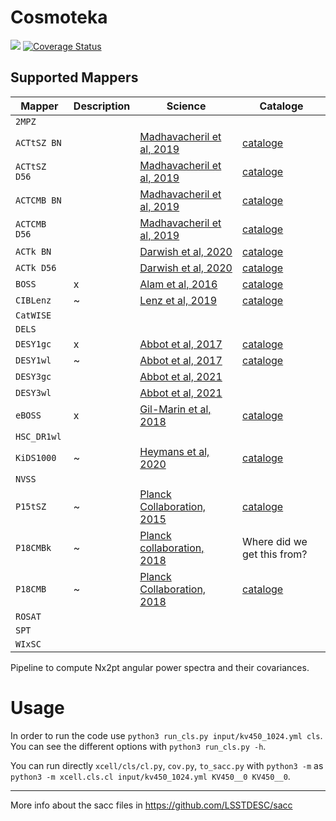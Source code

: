 # Cosmoteka
![](https://raw.githubusercontent.com/JaimeRZP/Cosmoteka_tutorials/master/docs/src/assets/cosmoteka_logo.png)
[![Coverage Status](https://coveralls.io/repos/github/xC-ell/xCell/badge.svg?branch=master)](https://coveralls.io/github/xC-ell/xCell?branch=master)
## Supported Mappers

| Mapper         | Description | Science  |  Cataloge |   
| -----------    | ----------- | -------- |  -------- |
| ```2MPZ```     |             |          |           |
| ```ACTtSZ BN```   |             |  [Madhavacheril et al, 2019](https://arxiv.org/abs/1911.05717)       | [cataloge](https://lambda.gsfc.nasa.gov/product/act/act_dr4_derived_maps_get.html)            |
| ```ACTtSZ D56```  |             |  [Madhavacheril et al, 2019](https://arxiv.org/abs/1911.05717)        | [cataloge](https://lambda.gsfc.nasa.gov/product/act/act_dr4_derived_maps_get.html)         |
| ```ACTCMB BN```   |             |  [Madhavacheril et al, 2019](https://arxiv.org/abs/1911.05717)        | [cataloge](https://lambda.gsfc.nasa.gov/product/act/act_dr4_derived_maps_get.html)            |
| ```ACTCMB D56```  |             |  [Madhavacheril et al, 2019](https://arxiv.org/abs/1911.05717)        | [cataloge](https://lambda.gsfc.nasa.gov/product/act/act_dr4_derived_maps_get.html)          |
| ```ACTk BN```     |             |  [Darwish et al, 2020](https://arxiv.org/abs/2004.01139)        | [cataloge](https://lambda.gsfc.nasa.gov/product/act/act_dr4_derived_maps_get.html)            |
| ```ACTk D56```    |             |  [Darwish et al, 2020](https://arxiv.org/abs/2004.01139)        | [cataloge](https://lambda.gsfc.nasa.gov/product/act/act_dr4_derived_maps_get.html)          |
| ```BOSS```     |  x          | [Alam et al, 2016](https://arxiv.org/abs/1607.03155)        | [cataloge](https://data.sdss.org/sas/dr12/boss/)                                                 |
| ```CIBLenz```  |  ~          | [Lenz et al, 2019](https://arxiv.org/abs/1905.00426)        | [cataloge](https://dataverse.harvard.edu/dataset.xhtml?persistentId=doi:10.7910/DVN/8A1SR3)             |
| ```CatWISE```  |             |          |           |
| ```DELS```     |             |          |           |
| ```DESY1gc```  |  x          |  [Abbot et al, 2017](https://arxiv.org/abs/1708.01530)        | [cataloge](https://desdr-server.ncsa.illinois.edu/despublic/y1a1_files/redmagic/)                |
| ```DESY1wl```  |  ~          | [Abbot et al, 2017](https://arxiv.org/abs/1708.01530)         | [cataloge](https://desdr-server.ncsa.illinois.edu/despublic/y1a1_files/shear_catalogs/)          |
| ```DESY3gc```  |             |   [Abbot et al, 2021](https://arxiv.org/abs/2105.13549)       |  
| ```DESY3wl```  |             |   [Abbot et al, 2021](https://arxiv.org/abs/2105.13549)       |                                                                                                 |
| ```eBOSS```    |  x          | [Gil-Marin et al, 2018](https://arxiv.org/abs/1801.02689)         | [cataloge](https://data.sdss.org/sas/dr14/eboss/)                                                |
| ```HSC_DR1wl```|             |          |                                                                                                 |
| ```KiDS1000``` |  ~          | [Heymans et al, 2020](https://arxiv.org/abs/2007.15632)         | [cataloge](https://kids.strw.leidenuniv.nl/DR4/data_files/)                                      |
| ```NVSS```     |             |          |                                                                                                 |
| ```P15tSZ```   |  ~          | [Planck Collaboration, 2015](https://arxiv.org/abs/1502.05956)         | [cataloge](https://irsa.ipac.caltech.edu/data/Planck/release_2/all-sky-maps/ysz_index.html)      |
| ```P18CMBk```  |  ~          | [Planck collaboration, 2018](https://arxiv.org/abs/1807.06210)         |  Where did we get this from?                                                                    |
| ```P18CMB```  |  ~          | [Planck Collaboration, 2018](https://arxiv.org/abs/1807.06208)        | [cataloge](https://irsa.ipac.caltech.edu/data/Planck/release_2/all-sky-maps/foregrounds.html)    |
| ```ROSAT```    |             |          |           |
| ```SPT```      |             |          |           |
| ```WIxSC```    |             |          |           |



Pipeline to compute Nx2pt angular power spectra and their covariances.

# Usage
In order to run the code use `python3 run_cls.py input/kv450_1024.yml cls`.
You can see the different options with `python3 run_cls.py -h`.

You can run directly `xcell/cls/cl.py`, `cov.py`, `to_sacc.py` with `python3 -m` as `python3 -m xcell.cls.cl input/kv450_1024.yml KV450__0 KV450__0`.


--- 
More info about the sacc files in https://github.com/LSSTDESC/sacc
